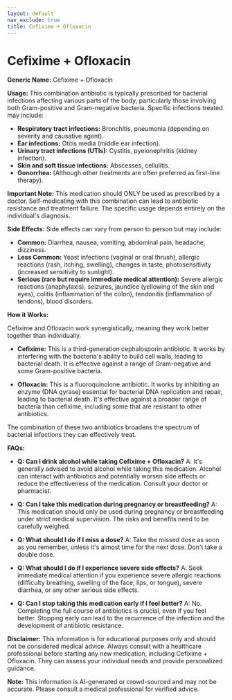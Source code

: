 ```yaml
---
layout: default
nav_exclude: true
title: Cefixime + Ofloxacin
---
```


# Cefixime + Ofloxacin

**Generic Name:** Cefixime + Ofloxacin

**Usage:** This combination antibiotic is typically prescribed for bacterial infections affecting various parts of the body, particularly those involving both Gram-positive and Gram-negative bacteria.  Specific infections treated may include:

* **Respiratory tract infections:** Bronchitis, pneumonia (depending on severity and causative agent).
* **Ear infections:** Otitis media (middle ear infection).
* **Urinary tract infections (UTIs):** Cystitis, pyelonephritis (kidney infection).
* **Skin and soft tissue infections:** Abscesses, cellulitis.
* **Gonorrhea:**  (Although other treatments are often preferred as first-line therapy).


**Important Note:** This medication should ONLY be used as prescribed by a doctor.  Self-medicating with this combination can lead to antibiotic resistance and treatment failure. The specific usage depends entirely on the individual's diagnosis.


**Side Effects:**  Side effects can vary from person to person but may include:

* **Common:** Diarrhea, nausea, vomiting, abdominal pain, headache, dizziness.
* **Less Common:**  Yeast infections (vaginal or oral thrush), allergic reactions (rash, itching, swelling), changes in taste, photosensitivity (increased sensitivity to sunlight).
* **Serious (rare but require immediate medical attention):**  Severe allergic reactions (anaphylaxis), seizures, jaundice (yellowing of the skin and eyes), colitis (inflammation of the colon), tendonitis (inflammation of tendons),  blood disorders.


**How it Works:**

Cefixime and Ofloxacin work synergistically, meaning they work better together than individually.

* **Cefixime:** This is a third-generation cephalosporin antibiotic. It works by interfering with the bacteria's ability to build cell walls, leading to bacterial death.  It is effective against a range of Gram-negative and some Gram-positive bacteria.

* **Ofloxacin:** This is a fluoroquinolone antibiotic. It works by inhibiting an enzyme (DNA gyrase) essential for bacterial DNA replication and repair, leading to bacterial death.  It's effective against a broader range of bacteria than cefixime, including some that are resistant to other antibiotics.


The combination of these two antibiotics broadens the spectrum of bacterial infections they can effectively treat.


**FAQs:**

* **Q: Can I drink alcohol while taking Cefixime + Ofloxacin?**  A:  It's generally advised to avoid alcohol while taking this medication.  Alcohol can interact with antibiotics and potentially worsen side effects or reduce the effectiveness of the medication.  Consult your doctor or pharmacist.

* **Q: Can I take this medication during pregnancy or breastfeeding?** A:  This medication should only be used during pregnancy or breastfeeding under strict medical supervision.  The risks and benefits need to be carefully weighed.

* **Q: What should I do if I miss a dose?** A:  Take the missed dose as soon as you remember, unless it's almost time for the next dose.  Don't take a double dose.

* **Q: What should I do if I experience severe side effects?** A:  Seek immediate medical attention if you experience severe allergic reactions (difficulty breathing, swelling of the face, lips, or tongue), severe diarrhea, or any other serious side effects.

* **Q: Can I stop taking this medication early if I feel better?** A:  No. Completing the full course of antibiotics is crucial, even if you feel better. Stopping early can lead to the recurrence of the infection and the development of antibiotic resistance.

**Disclaimer:** This information is for educational purposes only and should not be considered medical advice. Always consult with a healthcare professional before starting any new medication, including Cefixime + Ofloxacin.  They can assess your individual needs and provide personalized guidance.


**Note:** This information is AI-generated or crowd-sourced and may not be accurate. Please consult a medical professional for verified advice.
